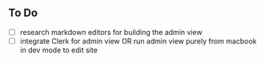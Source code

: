 ## To Do

- [ ] research markdown editors for building the admin view <br/>
- [ ] integrate Clerk for admin view OR run admin view purely from macbook in dev mode to edit site
